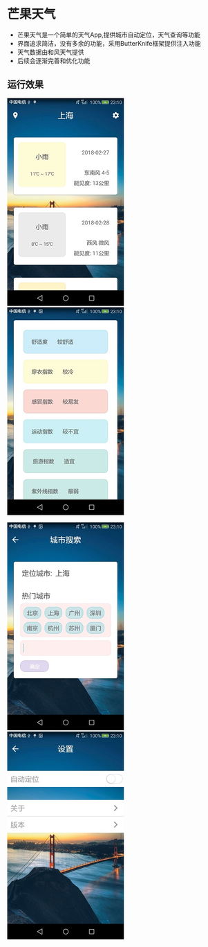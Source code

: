 # 芒果天气

- 芒果天气是一个简单的天气App,提供城市自动定位，天气查询等功能
- 界面追求简洁，没有多余的功能，采用ButterKnife框架提供注入功能
- 天气数据由和风天气提供
- 后续会逐渐完善和优化功能


## 运行效果

![](https://github.com/dingdangmao123/Mango/blob/master/demo/s1.jpg)     ![](https://github.com/dingdangmao123/Mango/blob/master/demo/s2.jpg)


![](https://github.com/dingdangmao123/Mango/blob/master/demo/s3.jpg)     ![](https://github.com/dingdangmao123/Mango/blob/master/demo/s4.jpg)
